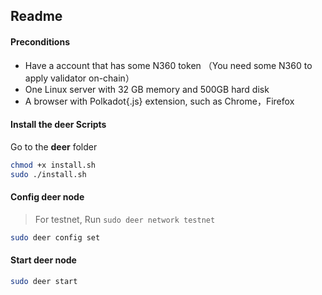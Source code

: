 ## Readme

#### Preconditions

- Have a account that has some N360 token （You need some N360 to apply validator on-chain）
- One Linux server with 32 GB memory and 500GB hard disk
- A browser with Polkadot{.js} extension, such as Chrome，Firefox

#### Install the deer Scripts

Go to the **deer** folder

```bash
chmod +x install.sh
sudo ./install.sh
```

#### Config deer node

> For testnet, Run `sudo deer network testnet`

```bash
sudo deer config set
```

#### Start deer node

```bash
sudo deer start
```